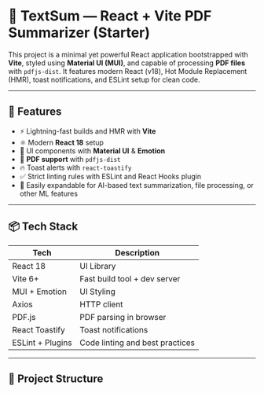 # 📘 TextSum — React + Vite PDF Summarizer (Starter)

This project is a minimal yet powerful React application bootstrapped with **Vite**, styled using **Material UI (MUI)**, and capable of processing **PDF files** with `pdfjs-dist`. It features modern React (v18), Hot Module Replacement (HMR), toast notifications, and ESLint setup for clean code.

---

## 🚀 Features

- ⚡ Lightning-fast builds and HMR with **Vite**
- ⚛️ Modern **React 18** setup
- 💅 UI components with **Material UI** & **Emotion**
- 📄 **PDF support** with `pdfjs-dist`
- 🔥 Toast alerts with `react-toastify`
- ✅ Strict linting rules with ESLint and React Hooks plugin
- 🔧 Easily expandable for AI-based text summarization, file processing, or other ML features

---

## 📦 Tech Stack

| Tech            | Description                        |
|-----------------|------------------------------------|
| React 18        | UI Library                         |
| Vite 6+         | Fast build tool + dev server       |
| MUI + Emotion   | UI Styling                         |
| Axios           | HTTP client                        |
| PDF.js          | PDF parsing in browser             |
| React Toastify  | Toast notifications                |
| ESLint + Plugins| Code linting and best practices    |

---

## 📂 Project Structure

